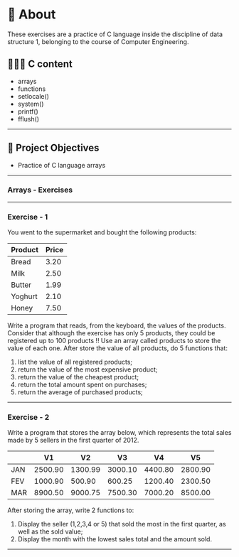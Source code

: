 # 💬 About

These exercises are a practice of C language inside the discipline of data structure 1, belonging to the course of Computer Engineering.

## 👨🏽‍💻 C content

- arrays
- functions
- setlocale()
- system()
- printf()
- fflush()

---

## 🎯 Project Objectives

- Practice of C language arrays

---

### Arrays - Exercises

---

### Exercise - 1

You went to the supermarket and bought the following products:

| Product | Price |
| ------- | ----- |
| Bread   | 3.20  |
| Milk    | 2.50  |
| Butter  | 1.99  |
| Yoghurt | 2.10  |
| Honey   | 7.50  |

Write a program that reads, from the keyboard, the values of the products.
Consider that although the exercise has only 5 products, they could be
registered up to 100 products !!
Use an array called products to store the value of each one. After
store the value of all products, do 5 functions that:

1. list the value of all registered products;
2. return the value of the most expensive product;
3. return the value of the cheapest product;
4. return the total amount spent on purchases;
5. return the average of purchased products;

---

### Exercise - 2

Write a program that stores the array below, which represents the
total sales made by 5 sellers in the first quarter of 2012.

|     | V1      | V2      | V3      | V4      | V5      |
| --- | ------- | ------- | ------- | ------- | ------- |
| JAN | 2500.90 | 1300.99 | 3000.10 | 4400.80 | 2800.90 |
| FEV | 1000.90 |  500.90 |  600.25 | 1200.40 | 2300.50 |
| MAR | 8900.50 | 9000.75 | 7500.30 | 7000.20 | 8500.00 |

After storing the array, write 2 functions to:

1. Display the seller (1,2,3,4 or 5) that sold the most in the first quarter, as well
as the sold value;
2. Display the month with the lowest sales total and the amount sold.

---
